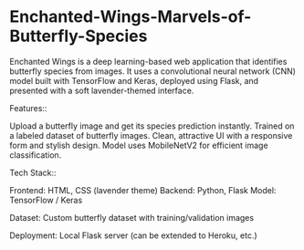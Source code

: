 # Enchanted-Wings-Marvels-of-Butterfly-Species
Enchanted Wings is a deep learning-based web application that identifies butterfly species from images. It uses a convolutional neural network (CNN) model built with TensorFlow and Keras, deployed using Flask, and presented with a soft lavender-themed interface.

Features::

Upload a butterfly image and get its species prediction instantly.
Trained on a labeled dataset of butterfly images.
Clean, attractive UI with a responsive form and stylish design.
Model uses MobileNetV2 for efficient image classification.

Tech Stack::

Frontend: HTML, CSS (lavender theme)
Backend: Python, Flask
Model: TensorFlow / Keras

Dataset: Custom butterfly dataset with training/validation images

Deployment: Local Flask server (can be extended to Heroku, etc.)
